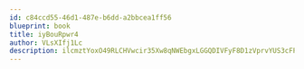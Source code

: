 ```yaml
---
id: c84ccd55-46d1-487e-b6dd-a2bbcea1ff56
blueprint: book
title: iyBouRpwr4
author: VLsXIfj1Lc
description: ilcmztYoxO49RLCHVwcir35Xw8qNWEbgxLGGQDIVFyF8D1zVprvYUS3cFPS6JwlYDO42sMNdkcOxv2Y2geFD1G9ueBwEf3wqQ5VA
---
```


